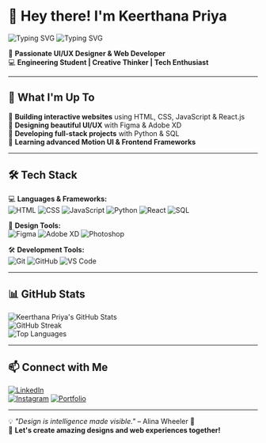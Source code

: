 # 👋 Hey there! I'm Keerthana Priya  

![Typing SVG](https://readme-typing-svg.herokuapp.com?font=Blue&color=%23F7DC6F&size=22&center=true&vCenter=true&width=500&height=50&lines=UI%2FUX+Designer+%7C+Web+Developer+%7C+Tech+Enthusiast)
![Typing SVG](https://readme-typing-svg.herokuapp.com?font=Purple&color=%23FFD700&size=22&center=true&vCenter=true&width=500&height=50&lines=Passionate+about+designing+and+coding!+🚀)  

🎨 **Passionate UI/UX Designer & Web Developer**  
💻 **Engineering Student | Creative Thinker | Tech Enthusiast**  

---

## 🚀 **What I'm Up To**  
🔹 **Building interactive websites** using HTML, CSS, JavaScript & React.js  
🔹 **Designing beautiful UI/UX** with Figma & Adobe XD  
🔹 **Developing full-stack projects** with Python & SQL  
🔹 **Learning advanced Motion UI & Frontend Frameworks**  

---

## 🛠 **Tech Stack**  
💻 **Languages & Frameworks:**  
![HTML](https://img.shields.io/badge/HTML5-E34F26?style=for-the-badge&logo=html5&logoColor=white)
![CSS](https://img.shields.io/badge/CSS3-1572B6?style=for-the-badge&logo=css3&logoColor=white)
![JavaScript](https://img.shields.io/badge/JavaScript-F7DF1E?style=for-the-badge&logo=javascript&logoColor=black)
![Python](https://img.shields.io/badge/Python-3776AB?style=for-the-badge&logo=python&logoColor=white)
![React](https://img.shields.io/badge/React-20232A?style=for-the-badge&logo=react&logoColor=61DAFB)
![SQL](https://img.shields.io/badge/SQL-4479A1?style=for-the-badge&logo=mysql&logoColor=white)  

🎨 **Design Tools:**  
![Figma](https://img.shields.io/badge/Figma-F24E1E?style=for-the-badge&logo=figma&logoColor=white)
![Adobe XD](https://img.shields.io/badge/Adobe%20XD-470137?style=for-the-badge&logo=adobe%20xd&logoColor=white)
![Photoshop](https://img.shields.io/badge/Adobe%20Photoshop-31A8FF?style=for-the-badge&logo=adobe%20photoshop&logoColor=white)  

🛠 **Development Tools:**  
![Git](https://img.shields.io/badge/Git-F05032?style=for-the-badge&logo=git&logoColor=white)
![GitHub](https://img.shields.io/badge/GitHub-181717?style=for-the-badge&logo=github&logoColor=white)
![VS Code](https://img.shields.io/badge/VS%20Code-007ACC?style=for-the-badge&logo=visual-studio-code&logoColor=white)  

---

## 📊 **GitHub Stats**  
![Keerthana Priya's GitHub Stats](https://github-readme-stats.vercel.app/api?username=Keerthanapri&show_icons=true&theme=radical)  
![GitHub Streak](https://github-readme-streak-stats.herokuapp.com/?user=Keerthanapri&theme=radical)  
![Top Languages](https://github-readme-stats.vercel.app/api/top-langs/?username=Keerthanapri&layout=compact&theme=radical)  

---

## 📫 **Connect with Me**  
[![LinkedIn](https://img.shields.io/badge/-LinkedIn-blue?style=for-the-badge&logo=Linkedin&logoColor=white)](https://linkedin.com/in/keerthanapriya29)  
[![Instagram](https://img.shields.io/badge/-Instagram-E4405F?style=for-the-badge&logo=instagram&logoColor=white)](https://instagram.com/keeru_dr) 
[![Portfolio](https://img.shields.io/badge/-Portfolio-lightgrey?style=for-the-badge&logo=Google-Chrome)](https://keerthanapriyaportfolio.netlify.app/) 

---

💡 _"Design is intelligence made visible."_ – Alina Wheeler 🎨  
🚀 **Let's create amazing designs and web experiences together!**  
